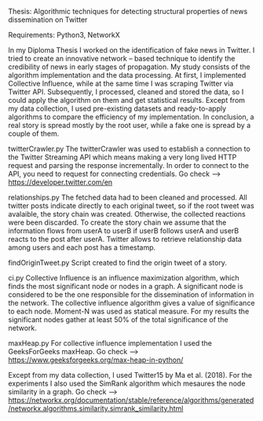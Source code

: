 Thesis: Algorithmic techniques for detecting structural properties of news dissemination on Twitter 

Requirements: Python3, NetworkX

In my Diploma Thesis I worked on the identification of fake news in Twitter. I tried to create an innovative network – based technique to identify the credibility of news in early stages of propagation. My study consists of the algorithm implementation and the data processing. At first, I implemented Collective Influence, while at the same time I was scraping Twitter via Twitter API. Subsequently, I processed, cleaned and stored the data, so I could apply the algorithm on them and get statistical results. Except from my data collection, I used pre-existing datasets and ready-to-apply algorithms to compare the efficiency of my implementation. In conclusion, a real story is spread mostly by the root user, while a fake one is spread by a couple of them.

twitterCrawler.py
The twitterCrawler was used to establish a connection to the Twitter Streaming API which means making a very long lived HTTP request and parsing the response incrementally. 
In order to connect to the API, you need to request for connecting credentials. Go check --> https://developer.twitter.com/en

relationships.py
The fetched data had to been cleaned and processed. All twitter posts indicate directly to each original tweet, so if the root tweet was avalaible, the story chain was created. Otherwise, the collected reactions were been discarded. To create the story chain we assume that the information flows from userA to userB if userB follows userA and userB reacts to the post after userA. Twitter allows to retrieve relationship data among users and each post has a timestamp.

findOriginTweet.py
Script created to find the origin tweet of a story.

ci.py
Collective Influence is an influence maximization algorithm, which finds the most significant node or nodes in a graph. A significant node is considered to be the one responsible for the dissemination of information in the network. The collective influence algorithm gives a value of significance to each node. Moment-N was used as statical measure. For my results the significant nodes gather at least 50% of the total significance of the network.

maxHeap.py
For collective influence implementation I used the GeeksForGeeks maxHeap. Go check --> https://www.geeksforgeeks.org/max-heap-in-python/

Except from my data collection, I used Twitter15 by Ma et al. (2018). For the experiments I also used the SimRank algorithm which mesaures the node similarity in a graph. Go check --> https://networkx.org/documentation/stable/reference/algorithms/generated/networkx.algorithms.similarity.simrank_similarity.html 
